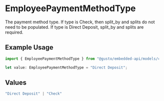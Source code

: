# EmployeePaymentMethodType

The payment method type. If type is Check, then split_by and splits do not need to be populated. If type is Direct Deposit, split_by and splits are required.

## Example Usage

```typescript
import { EmployeePaymentMethodType } from "@gusto/embedded-api/models/components";

let value: EmployeePaymentMethodType = "Direct Deposit";
```

## Values

```typescript
"Direct Deposit" | "Check"
```